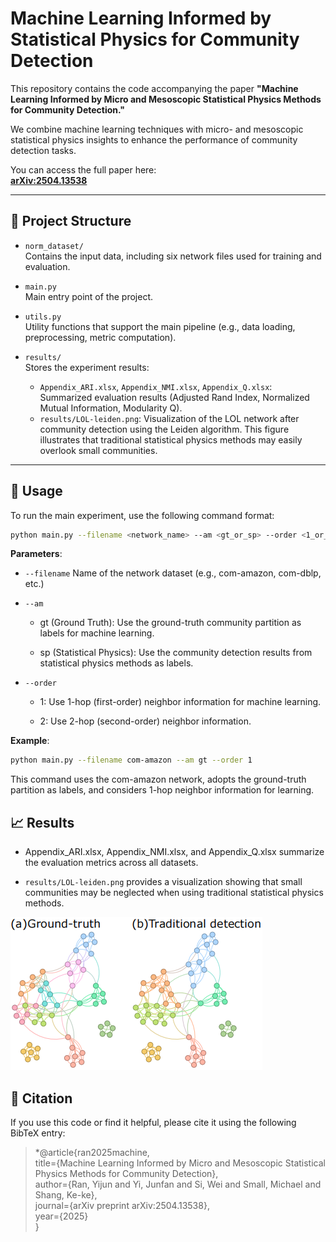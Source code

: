 # Machine Learning Informed by Statistical Physics for Community Detection

This repository contains the code accompanying the paper **"Machine Learning Informed by Micro and Mesoscopic Statistical Physics Methods for Community Detection."**

We combine machine learning techniques with micro- and mesoscopic statistical physics insights to enhance the performance of community detection tasks.

You can access the full paper here:  
[**arXiv:2504.13538**](https://arxiv.org/abs/2504.13538)

---

## 📂 Project Structure

- `norm_dataset/`  
  Contains the input data, including six network files used for training and evaluation.

- `main.py`  
  Main entry point of the project.

- `utils.py`  
  Utility functions that support the main pipeline (e.g., data loading, preprocessing, metric computation).

- `results/`  
  Stores the experiment results:
  - `Appendix_ARI.xlsx`, `Appendix_NMI.xlsx`, `Appendix_Q.xlsx`: Summarized evaluation results (Adjusted Rand Index, Normalized Mutual Information, Modularity Q).
  - `results/LOL-leiden.png`: Visualization of the LOL network after community detection using the Leiden algorithm. This figure illustrates that traditional statistical physics methods may easily overlook small communities.

---

## 🚀 Usage

To run the main experiment, use the following command format:

```bash
python main.py --filename <network_name> --am <gt_or_sp> --order <1_or_2>
```
**Parameters**:

- `--filename`
Name of the network dataset (e.g., com-amazon, com-dblp, etc.)

- `--am`

  - gt (Ground Truth): Use the ground-truth community partition as labels for machine learning.

  - sp (Statistical Physics): Use the community detection results from statistical physics methods as labels.

- `--order`

  - 1: Use 1-hop (first-order) neighbor information for machine learning.

  - 2: Use 2-hop (second-order) neighbor information.

**Example**:
```bash
python main.py --filename com-amazon --am gt --order 1
```

This command uses the com-amazon network, adopts the ground-truth partition as labels, and considers 1-hop neighbor information for learning.

## 📈 Results
- Appendix_ARI.xlsx, Appendix_NMI.xlsx, and Appendix_Q.xlsx summarize the evaluation metrics across all datasets.


- `results/LOL-leiden.png` provides a visualization showing that small communities may be neglected when using traditional statistical physics methods.

![img](results/LOL-leiden_00.png) 

## 📄 Citation
If you use this code or find it helpful, please cite it using the following BibTeX entry:

> *@article{ran2025machine,\
  title={Machine Learning Informed by Micro and Mesoscopic Statistical Physics Methods for Community Detection},\
  author={Ran, Yijun and Yi, Junfan and Si, Wei and Small, Michael and Shang, Ke-ke},\
  journal={arXiv preprint arXiv:2504.13538},\
  year={2025}\
}
